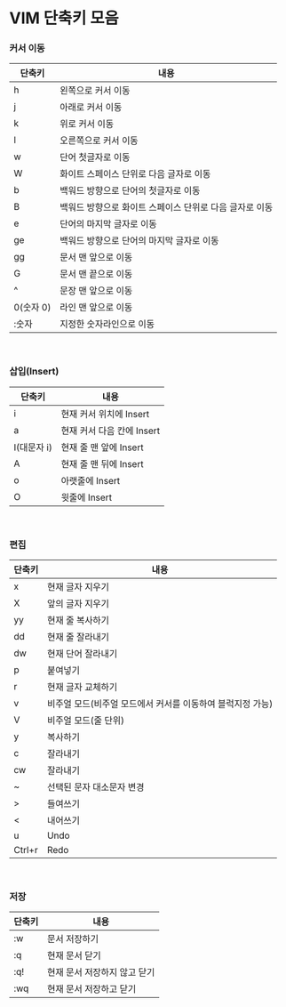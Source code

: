 # VIM 단축키 모음

### 커서 이동
|단축키|내용|
|----|----|
|h|왼쪽으로 커서 이동|
|j|아래로 커서 이동|
|k|위로 커서 이동|
|l|오른쪽으로 커서 이동|
|w|단어 첫글자로 이동|
|W|화이트 스페이스 단위로 다음 글자로 이동|
|b|백워드 방향으로 단어의 첫글자로 이동|
|B|백워드 방향으로 화이트 스페이스 단위로 다음 글자로 이동|
|e|단어의 마지막 글자로 이동|
|ge|백워드 방향으로 단어의 마지막 글자로 이동|
|gg|문서 맨 앞으로 이동|
|G|문서 맨 끝으로 이동|
|^|문장 맨 앞으로 이동|
|0(숫자 0)|라인 맨 앞으로 이동|
|:숫자|지정한 숫자라인으로 이동|

</br>

### 삽입(Insert)
|단축키|내용|
|----|----|
|i|현재 커서 위치에 Insert|
|a|현재 커서 다음 칸에 Insert|
|I(대문자 i)|현재 줄 맨 앞에 Insert|
|A|현재 줄 맨 뒤에 Insert|
|o|아랫줄에 Insert|
|O|윗줄에 Insert|

</br>

### 편집
|단축키|내용|
|----|----|
|x|현재 글자 지우기|
|X|앞의 글자 지우기|
|yy|현재 줄 복사하기|
|dd|현재 줄 잘라내기|
|dw|현재 단어 잘라내기|
|p|붙여넣기|
|r|현재 글자 교체하기|
|v|비주얼 모드(비주얼 모드에서 커서를 이동하여 블럭지정 가능)|
|V|비주얼 모드(줄 단위)|
|y|복사하기|
|c|잘라내기|
|cw|잘라내기|
|~|선택된 문자 대소문자 변경|
|>|들여쓰기|
|<|내어쓰기|
|u|Undo|
|Ctrl+r|Redo|

</br>

### 저장
|단축키|내용|
|----|----|
|:w|문서 저장하기|
|:q|현재 문서 닫기|
|:q!|현재 문서 저장하지 않고 닫기|
|:wq|현재 문서 저장하고 닫기|
